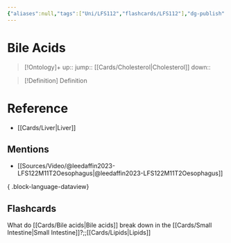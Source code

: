 ```yaml
---
{"aliases":null,"tags":["Uni/LFS112","flashcards/LFS112"],"dg-publish":true,"permalink":"/cards/bile-acids/","dgPassFrontmatter":true}
---
```


# Bile Acids

> [!Ontology]+
> up:: 
> jump:: [[Cards/Cholesterol\|Cholesterol]]
> down:: 

> [!Definition] Definition

# Reference

- [[Cards/Liver\|Liver]]

## Mentions

- [[Sources/Video/@leedaffin2023-LFS122M11T2Oesophagus\|@leedaffin2023-LFS122M11T2Oesophagus]]

{ .block-language-dataview}

## Flashcards

What do [[Cards/Bile acids\|Bile acids]] break down in the [[Cards/Small Intestine\|Small Intestine]]?;;[[Cards/Lipids\|Lipids]]
<!--SR:!2024-05-07,1,130-->